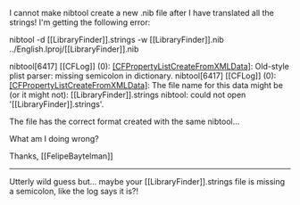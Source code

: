 I cannot make nibtool create a new .nib file after I have translated all the strings!
I'm getting the following error:

nibtool -d [[LibraryFinder]].strings -w [[LibraryFinder]].nib ../English.lproj/[[LibraryFinder]].nib

nibtool[6417] [[CFLog]] (0): [[CFPropertyListCreateFromXMLData]](): Old-style plist parser: missing semicolon in dictionary.
nibtool[6417] [[CFLog]] (0): [[CFPropertyListCreateFromXMLData]](): The file name for this data might be (or it might not): [[LibraryFinder]].strings
nibtool: could not open '[[LibraryFinder]].strings'.

The file has the correct format created with the same nibtool...

What am I doing wrong?

Thanks, [[FelipeBaytelman]]

----

Utterly wild guess but... maybe your [[LibraryFinder]].strings file is missing a semicolon, like the log says it is?!